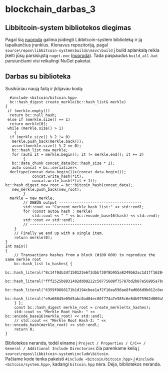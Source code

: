 # blockchain_darbas_3

## Libbitcoin-system bibliotekos diegimas

Pagal šią [nuorodą](https://github.com/libbitcoin/libbitcoin-system?tab=readme-ov-file#windows) galima įsidiegti Libbitcoin-system biblioteką ir ją lapaikančius įrankius. Klonavus repozitoriją, pagal ```source\repos\libbitcoin-system\builds\msvc\build``` į build aplankalą reikia įkelti jūsų parsisiųstą ```nuget.exe``` ([nuoroda](https://www.nuget.org/downloads)). Tada paspaudus ```build_all.bat``` parsiunčiami visi reikalingi NuGet paketai. 

## Darbas su biblioteka
Susikūriau naują failą ir įklijavau kodą:<br>
```
  #include <bitcoin/bitcoin.hpp>
  bc::hash_digest create_merkle(bc::hash_list& merkle)
{
 if (merkle.empty())		
  return bc::null_hash;	
 else if (merkle.size() == 1)	
  return merkle[0];	
 while (merkle.size() > 1)
	{		
  if (merkle.size() % 2 != 0)
   merkle.push_back(merkle.back());
   assert(merkle.size() % 2 == 0);
   bc::hash_list new_merkle;
   for (auto it = merkle.begin(); it != merkle.end(); it += 2)
		{
   bc::data_chunk concat_data(bc::hash_size * 2);
   auto concat = bc::serializer<
  decltype(concat_data.begin())>(concat_data.begin());
			concat.write_hash(*it);
			concat.write_hash(*(it + 1));
bc::hash_digest new_root = bc::bitcoin_hash(concat_data);
   new_merkle.push_back(new_root);
		}
  merkle = new_merkle;
		// DEBUG output -------------------------------------
		std::cout << "Current merkle hash list:" << std::endl;
		for (const auto& hash : merkle)
			std::cout << " " << bc::encode_base16(hash) << std::endl;
		std::cout << std::endl;
		// --------------------------------------------------
	}
	// Finally we end up with a single item.
	return merkle[0];
}
int main()
{
	// Transactions hashes from a block (#100 000) to reproduce the same merkle root
	bc::hash_list tx_hashes{ {
	bc::hash_literal("8c14f0db3df150123e6f3dbbf30f8b955a8249b62ac1d1ff16284aefa3d06d87"),
	bc::hash_literal("fff2525b8931402dd09222c50775608f75787bd2b87e56995a7bdd30f79702c4"),
	bc::hash_literal("6359f0868171b1d194cbee1af2f16ea598ae8fad666d9b012c8ed2b79a236ec4"),
	bc::hash_literal("e9a66845e05d5abc0ad04ec80f774a7e585c6e8db975962d069a522137b80c1d"),
	} };
	const bc::hash_digest merkle_root = create_merkle(tx_hashes);
	std::cout << "Merkle Root Hash: " << bc::encode_base16(merkle_root) << std::endl;
	// std::cout << "Merkle Root Hash-2: " << bc::encode_hash(merkle_root) << std::endl;
	return 0;
}
```
Bibliotekos neranda, todėl einame į ```Project / Properties / C/C++ / General / Additional Include Directories``` čia parenkame kelią į ```source\repos\libbitcoin-system\include\bitcoin```. <br>
Pačiame kode tenka pakeisti ```#include <bitcoin/bitcoin.hpp>``` į ```#include <bitcoin/system.hpp>```, kadangi ```bitcoin.hpp``` nėra. Dėja, bibliotekos neranda.







